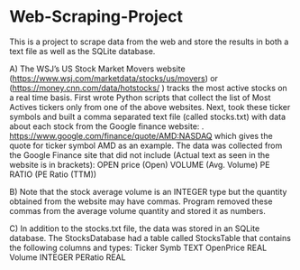 # Web-Scraping-Project
This is a project to scrape data from the web and store the results in both a text file as well as the SQLite
database.

A) The WSJ’s US Stock Market Movers website (https://www.wsj.com/marketdata/stocks/us/movers) or (https://money.cnn.com/data/hotstocks/ ) tracks the most active stocks on a
real time basis. First wrote Python scripts that collect the list of Most Actives tickers only from one of the above websites. Next, took these ticker symbols and built a
comma separated text file (called stocks.txt) with data about each stock from the Google finance
website: . https://www.google.com/finance/quote/AMD:NASDAQ which gives the quote for ticker symbol
AMD as an example. The data was collected from the Google Finance site that did not include (Actual
text as seen in the website is in brackets):
OPEN price (Open)
VOLUME (Avg. Volume)
PE RATIO (PE Ratio (TTM))

B) Note that the stock average volume is an INTEGER type but the quantity obtained from the website
may have commas. Program removed these commas from the average volume quantity
and stored it as numbers.

C) In addition to the stocks.txt file, the data was stored in an SQLite database. The
StocksDatabase had a table called StocksTable that contains the following columns and
types:
Ticker Symb TEXT
OpenPrice REAL
Volume INTEGER
PERatio REAL
